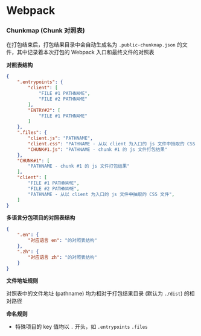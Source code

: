 # Webpack

### Chunkmap (Chunk 对照表)

在打包结束后，打包结果目录中会自动生成名为 `.public-chunkmap.json` 的文件，其中记录着本次打包的 Webpack 入口和最终文件的对照表

**对照表结构**

```json
{
    ".entrypoints": {
        "client": [
            "FILE #1 PATHNAME",
            "FILE #2 PATHNAME"
        ],
        "ENTRY#2": [
            "FILE #1 PATHNAME"
        ]
    },
    ".files": {
        "client.js": "PATHNAME",
        "client.css": "PATHNAME - 从以 client 为入口的 js 文件中抽取的 CSS 文件",
        "CHUNK#1.js": "PATHNAME - chunk #1 的 js 文件打包结果"
    },
    "CHUNK#1": [
        "PATHNAME - chunk #1 的 js 文件打包结果"
    ],
    "client": [
        "FILE #1 PATHNAME",
        "FILE #2 PATHNAME",
        "PATHNAME - 从以 client 为入口的 js 文件中抽取的 CSS 文件",
    ]
}
```

**多语言分包项目的对照表结构**

```json
{
    ".en": {
        "对应语言 en": "的对照表结构"
    },
    ".zh": {
        "对应语言 zh": "的对照表结构"
    }
}
```

**文件地址规则**

对照表中的文件地址 (pathname) 均为相对于打包结果目录 (默认为 `./dist`) 的相对路径

**命名规则**

- 特殊项目的 key 值均以 `.` 开头，如 `.entrypoints` `.files`
